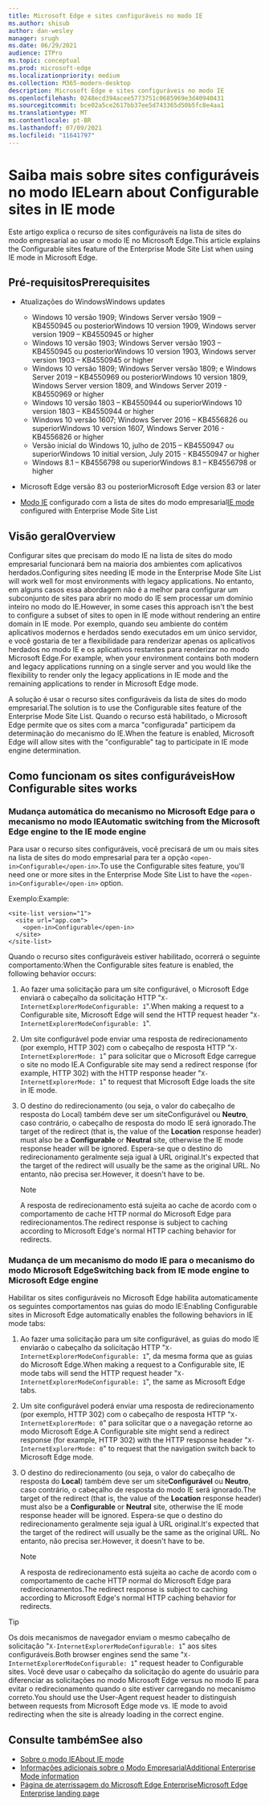 ```yaml
---
title: Microsoft Edge e sites configuráveis no modo IE
ms.author: shisub
author: dan-wesley
manager: srugh
ms.date: 06/29/2021
audience: ITPro
ms.topic: conceptual
ms.prod: microsoft-edge
ms.localizationpriority: medium
ms.collection: M365-modern-desktop
description: Microsoft Edge e sites configuráveis no modo IE
ms.openlocfilehash: 0248ecd394acee5773751c0685969e3d40940431
ms.sourcegitcommit: bce02a5ce2617bb37ee5d743365d50b5fc8e4aa1
ms.translationtype: MT
ms.contentlocale: pt-BR
ms.lasthandoff: 07/09/2021
ms.locfileid: "11641797"
---
```

# <a name="learn-about-configurable-sites-in-ie-mode"></a><span data-ttu-id="f7f32-103">Saiba mais sobre sites configuráveis no modo IE</span><span class="sxs-lookup"><span data-stu-id="f7f32-103">Learn about Configurable sites in IE mode</span></span>

<span data-ttu-id="f7f32-104">Este artigo explica o recurso de sites configuráveis na lista de sites do modo empresarial ao usar o modo IE no Microsoft Edge.</span><span class="sxs-lookup"><span data-stu-id="f7f32-104">This article explains the Configurable sites feature of the Enterprise Mode Site List when using IE mode in Microsoft Edge.</span></span>

## <a name="prerequisites"></a><span data-ttu-id="f7f32-105">Pré-requisitos</span><span class="sxs-lookup"><span data-stu-id="f7f32-105">Prerequisites</span></span>

- <span data-ttu-id="f7f32-106">Atualizações do Windows</span><span class="sxs-lookup"><span data-stu-id="f7f32-106">Windows updates</span></span>

  - <span data-ttu-id="f7f32-107">Windows 10 versão 1909; Windows Server versão 1909 – KB4550945 ou posterior</span><span class="sxs-lookup"><span data-stu-id="f7f32-107">Windows 10 version 1909, Windows server version 1909 – KB4550945  or higher</span></span>
  - <span data-ttu-id="f7f32-108">Windows 10 versão 1903; Windows Server versão 1903 – KB4550945 ou posterior</span><span class="sxs-lookup"><span data-stu-id="f7f32-108">Windows 10 version 1903, Windows server version 1903 – KB4550945  or higher</span></span>
  - <span data-ttu-id="f7f32-109">Windows 10 versão 1809; Windows Server versão 1809; e Windows Server 2019 – KB4550969 ou posterior</span><span class="sxs-lookup"><span data-stu-id="f7f32-109">Windows 10 version 1809, Windows Server version 1809, and Windows Server 2019 - KB4550969 or higher</span></span>
  - <span data-ttu-id="f7f32-110">Windows 10 versão 1803 – KB4550944 ou superior</span><span class="sxs-lookup"><span data-stu-id="f7f32-110">Windows 10 version 1803 – KB4550944 or higher</span></span>
  - <span data-ttu-id="f7f32-111">Windows 10 versão 1607; Windows Server 2016 – KB4556826 ou superior</span><span class="sxs-lookup"><span data-stu-id="f7f32-111">Windows 10 version 1607, Windows Server 2016 - KB4556826 or higher</span></span>
  - <span data-ttu-id="f7f32-112">Versão inicial do Windows 10, julho de 2015 – KB4550947 ou superior</span><span class="sxs-lookup"><span data-stu-id="f7f32-112">Windows 10 initial version, July 2015 - KB4550947 or higher</span></span>
  - <span data-ttu-id="f7f32-113">Windows 8.1 – KB4556798 ou superior</span><span class="sxs-lookup"><span data-stu-id="f7f32-113">Windows 8.1 – KB4556798 or higher</span></span>

- <span data-ttu-id="f7f32-114">Microsoft Edge versão 83 ou posterior</span><span class="sxs-lookup"><span data-stu-id="f7f32-114">Microsoft Edge version 83 or later</span></span>
- <span data-ttu-id="f7f32-115">[Modo IE](./edge-ie-mode.md) configurado com a lista de sites do modo empresarial</span><span class="sxs-lookup"><span data-stu-id="f7f32-115">[IE mode](./edge-ie-mode.md) configured with Enterprise Mode Site List</span></span>

## <a name="overview"></a><span data-ttu-id="f7f32-116">Visão geral</span><span class="sxs-lookup"><span data-stu-id="f7f32-116">Overview</span></span>

<span data-ttu-id="f7f32-117">Configurar sites que precisam do modo IE na lista de sites do modo empresarial funcionará bem na maioria dos ambientes com aplicativos herdados.</span><span class="sxs-lookup"><span data-stu-id="f7f32-117">Configuring sites needing IE mode in the Enterprise Mode Site List will work well for most environments with legacy applications.</span></span> <span data-ttu-id="f7f32-118">No entanto, em alguns casos essa abordagem não é a melhor para configurar um subconjunto de sites para abrir no modo do IE sem processar um domínio inteiro no modo do IE.</span><span class="sxs-lookup"><span data-stu-id="f7f32-118">However, in some cases this approach isn't the best to configure a subset of sites to open in IE mode without rendering an entire domain in IE mode.</span></span> <span data-ttu-id="f7f32-119">Por exemplo, quando seu ambiente do contém aplicativos modernos e herdados sendo executados em um único servidor, e você gostaria de ter a flexibilidade para renderizar apenas os aplicativos herdados no modo IE e os aplicativos restantes para renderizar no modo Microsoft Edge.</span><span class="sxs-lookup"><span data-stu-id="f7f32-119">For example, when your environment contains both modern and legacy applications running on a single server and you would like the flexibility to render only the legacy applications in IE mode and the remaining applications to render in Microsoft Edge mode.</span></span>

<span data-ttu-id="f7f32-120">A solução é usar o recurso sites configuráveis da lista de sites do modo empresarial.</span><span class="sxs-lookup"><span data-stu-id="f7f32-120">The solution is to use the Configurable sites feature of the Enterprise Mode Site List.</span></span> <span data-ttu-id="f7f32-121">Quando o recurso está habilitado, o Microsoft Edge permite que os sites com a marca "configurada" participem da determinação do mecanismo do IE.</span><span class="sxs-lookup"><span data-stu-id="f7f32-121">When the feature is enabled, Microsoft Edge will allow sites with the "configurable" tag to participate in IE mode engine determination.</span></span>

## <a name="how-configurable-sites-works"></a><span data-ttu-id="f7f32-122">Como funcionam os sites configuráveis</span><span class="sxs-lookup"><span data-stu-id="f7f32-122">How Configurable sites works</span></span>

### <a name="automatic-switching-from-the-microsoft-edge-engine-to-the-ie-mode-engine"></a><span data-ttu-id="f7f32-123">Mudança automática do mecanismo no Microsoft Edge para o mecanismo no modo IE</span><span class="sxs-lookup"><span data-stu-id="f7f32-123">Automatic switching from the Microsoft Edge engine to the IE mode engine</span></span>

<span data-ttu-id="f7f32-124">Para usar o recurso sites configuráveis, você precisará de um ou mais sites na lista de sites do modo empresarial para ter a opção `<open-in>Configurable</open-in>`.</span><span class="sxs-lookup"><span data-stu-id="f7f32-124">To use the Configurable sites feature, you'll need one or more sites in the Enterprise Mode Site List to have the `<open-in>Configurable</open-in>` option.</span></span>

<span data-ttu-id="f7f32-125">Exemplo:</span><span class="sxs-lookup"><span data-stu-id="f7f32-125">Example:</span></span>

```
<site-list version="1">
  <site url="app.com">
    <open-in>Configurable</open-in>
  </site>
</site-list>
```

<span data-ttu-id="f7f32-126">Quando o recurso sites configuráveis estiver habilitado, ocorrerá o seguinte comportamento:</span><span class="sxs-lookup"><span data-stu-id="f7f32-126">When the Configurable sites feature is enabled, the following behavior occurs:</span></span>

1. <span data-ttu-id="f7f32-127">Ao fazer uma solicitação para um site configurável, o Microsoft Edge enviará o cabeçalho da solicitação HTTP "`X-InternetExplorerModeConfigurable: 1`".</span><span class="sxs-lookup"><span data-stu-id="f7f32-127">When making a request to a Configurable site, Microsoft Edge will send the HTTP request header "`X-InternetExplorerModeConfigurable: 1`".</span></span>
2. <span data-ttu-id="f7f32-128">Um site configurável pode enviar uma resposta de redirecionamento (por exemplo, HTTP 302) com o cabeçalho de resposta HTTP "`X-InternetExplorerMode: 1`" para solicitar que o Microsoft Edge carregue o site no modo IE.</span><span class="sxs-lookup"><span data-stu-id="f7f32-128">A Configurable site may send a redirect response (for example, HTTP 302) with the HTTP response header "`X-InternetExplorerMode: 1`" to request that Microsoft Edge loads the site in IE mode.</span></span>
3. <span data-ttu-id="f7f32-129">O destino do redirecionamento (ou seja, o valor do cabeçalho de resposta do Local) também deve ser um siteConfigurável ou **Neutro**, caso contrário, o cabeçalho de resposta do modo IE será ignorado.</span><span class="sxs-lookup"><span data-stu-id="f7f32-129">The target of the redirect (that is, the value of the **Location** response header) must also be a **Configurable** or **Neutral** site, otherwise the IE mode response header will be ignored.</span></span> <span data-ttu-id="f7f32-130">Espera-se que o destino do redirecionamento geralmente seja igual à URL original.</span><span class="sxs-lookup"><span data-stu-id="f7f32-130">It's expected that the target of the redirect will usually be the same as the original URL.</span></span> <span data-ttu-id="f7f32-131">No entanto, não precisa ser.</span><span class="sxs-lookup"><span data-stu-id="f7f32-131">However, it doesn't have to be.</span></span>

   > [!NOTE]
   > <span data-ttu-id="f7f32-132">A resposta de redirecionamento está sujeita ao cache de acordo com o comportamento de cache HTTP normal do Microsoft Edge para redirecionamentos.</span><span class="sxs-lookup"><span data-stu-id="f7f32-132">The redirect response is subject to caching according to Microsoft Edge's normal HTTP caching behavior for redirects.</span></span>

### <a name="switching-back-from-ie-mode-engine-to-microsoft-edge-engine"></a><span data-ttu-id="f7f32-133">Mudança de um mecanismo do modo IE para o mecanismo do modo Microsoft Edge</span><span class="sxs-lookup"><span data-stu-id="f7f32-133">Switching back from IE mode engine to Microsoft Edge engine</span></span>

<span data-ttu-id="f7f32-134">Habilitar os sites configuráveis no Microsoft Edge habilita automaticamente os seguintes comportamentos nas guias do modo IE:</span><span class="sxs-lookup"><span data-stu-id="f7f32-134">Enabling Configurable sites in Microsoft Edge automatically enables the following behaviors in IE mode tabs:</span></span>

1. <span data-ttu-id="f7f32-135">Ao fazer uma solicitação para um site configurável, as guias do modo IE enviarão o cabeçalho da solicitação HTTP "`X-InternetExplorerModeConfigurable: 1`", da mesma forma que as guias do Microsoft Edge.</span><span class="sxs-lookup"><span data-stu-id="f7f32-135">When making a request to a Configurable site, IE mode tabs will send the HTTP request header "`X-InternetExplorerModeConfigurable: 1`", the same as Microsoft Edge tabs.</span></span>
2. <span data-ttu-id="f7f32-136">Um site configurável poderá enviar uma resposta de redirecionamento (por exemplo, HTTP 302) com o cabeçalho de resposta HTTP "`X-InternetExplorerMode: 0`" para solicitar que o a navegação retorne ao modo Microsoft Edge.</span><span class="sxs-lookup"><span data-stu-id="f7f32-136">A Configurable site might send a redirect response (for example, HTTP 302) with the HTTP response header "`X-InternetExplorerMode: 0`" to request that the navigation switch back to Microsoft Edge mode.</span></span>
3. <span data-ttu-id="f7f32-137">O destino do redirecionamento (ou seja, o valor do cabeçalho de resposta do **Local**) também deve ser um site**Configurável** ou **Neutro**, caso contrário, o cabeçalho de resposta do modo IE será ignorado.</span><span class="sxs-lookup"><span data-stu-id="f7f32-137">The target of the redirect (that is, the value of the **Location** response header) must also be a **Configurable** or **Neutral** site, otherwise the IE mode response header will be ignored.</span></span> <span data-ttu-id="f7f32-138">Espera-se que o destino do redirecionamento geralmente seja igual à URL original.</span><span class="sxs-lookup"><span data-stu-id="f7f32-138">It's expected that the target of the redirect will usually be the same as the original URL.</span></span> <span data-ttu-id="f7f32-139">No entanto, não precisa ser.</span><span class="sxs-lookup"><span data-stu-id="f7f32-139">However, it doesn't have to be.</span></span>

   > [!NOTE]
   > <span data-ttu-id="f7f32-140">A resposta de redirecionamento está sujeita ao cache de acordo com o comportamento de cache HTTP normal do Microsoft Edge para redirecionamentos.</span><span class="sxs-lookup"><span data-stu-id="f7f32-140">The redirect response is subject to caching according to Microsoft Edge's normal HTTP caching behavior for redirects.</span></span>

> [!TIP]
> <span data-ttu-id="f7f32-141">Os dois mecanismos de navegador enviam o mesmo cabeçalho de solicitação "`X-InternetExplorerModeConfigurable: 1`" aos sites configuráveis.</span><span class="sxs-lookup"><span data-stu-id="f7f32-141">Both browser engines send the same "`X-InternetExplorerModeConfigurable: 1`" request header to Configurable sites.</span></span> <span data-ttu-id="f7f32-142">Você deve usar o cabeçalho da solicitação do agente do usuário para diferenciar as solicitações no modo Microsoft Edge versus no modo IE para evitar o redirecionamento quando o site estiver carregando no mecanismo correto.</span><span class="sxs-lookup"><span data-stu-id="f7f32-142">You should use the User-Agent request header to distinguish between requests from Microsoft Edge mode vs. IE mode to avoid redirecting when the site is already loading in the correct engine.</span></span>

## <a name="see-also"></a><span data-ttu-id="f7f32-143">Consulte também</span><span class="sxs-lookup"><span data-stu-id="f7f32-143">See also</span></span>

- [<span data-ttu-id="f7f32-144">Sobre o modo IE</span><span class="sxs-lookup"><span data-stu-id="f7f32-144">About IE mode</span></span>](./edge-ie-mode.md)
- [<span data-ttu-id="f7f32-145">Informações adicionais sobre o Modo Empresarial</span><span class="sxs-lookup"><span data-stu-id="f7f32-145">Additional Enterprise Mode information</span></span>](/internet-explorer/ie11-deploy-guide/enterprise-mode-overview-for-ie11)
- [<span data-ttu-id="f7f32-146">Página de aterrissagem do Microsoft Edge Enterprise</span><span class="sxs-lookup"><span data-stu-id="f7f32-146">Microsoft Edge Enterprise landing page</span></span>](https://aka.ms/EdgeEnterprise)